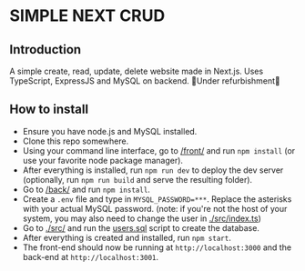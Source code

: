 # SIMPLE NEXT CRUD

## Introduction
A simple create, read, update, delete website made in Next.js. Uses TypeScript, ExpressJS and MySQL on backend.
🚧Under refurbishment🚧

## How to install
- Ensure you have node.js and MySQL installed.
- Clone this repo somewhere.
- Using your command line interface, go to [/front/](front/) and run `npm install` (or use your favorite node package manager).
- After everything is installed, run `npm run dev` to deploy the dev server (optionally, run `npm run build` and serve the resulting folder).
- Go to [/back/](back/) and run `npm install`.
- Create a `.env` file and type in `MYSQL_PASSWORD=***`. Replace the asterisks with your actual MySQL password. (note: if you're not the host of your system, you may also need to change the user in [./src/index.ts](back/src/index.ts))
- Go to [./src/](back/src) and run the [users.sql](back/src/users.sql) script to create the database.
- After everything is created and installed, run `npm start`.
- The front-end should now be running at `http://localhost:3000` and the back-end at `http://localhost:3001`.
